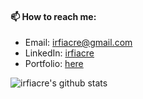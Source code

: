#### 📫 How to reach me: 
   - Email: irfiacre@gmail.com
   - LinkedIn: [irfiacre](https://www.linkedin.com/in/irfiacre/)
   - Portfolio: [here](https://irfiacre.herokuapp.com/)

![irfiacre's github stats](https://github-readme-stats.vercel.app/api?username=irfiacre&show_icons=true&hide=stars,issues)
  

<!--
**irfiacre/irfiacre** is a ✨ _special_ ✨ repository because its `README.md` (this file) appears on your GitHub profile.

Here are some ideas to get you started:

- 🌱 I’m currently learning ...
- 👯 I’m looking to collaborate on ...
- 🤔 I’m looking for help with ...
- 💬 Ask me about ...

    

 ...
-->
